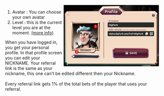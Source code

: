 <img align="right" height="200" src="../_media/profile-screen-nr.png">

1. Avatar : You can choose your own avatar
2. Level : this is the current level you are at the moment. [(more info)](./levels.md "levels")

When you have logged in, you get your personal profile. In that profile screen you can edit your NICKNAME.  Your referral link is the same as your nickname, this one can’t be edited different then your Nickname. <br><br>
Every referral link gets 1% of the total bets of the player that uses your referral.
